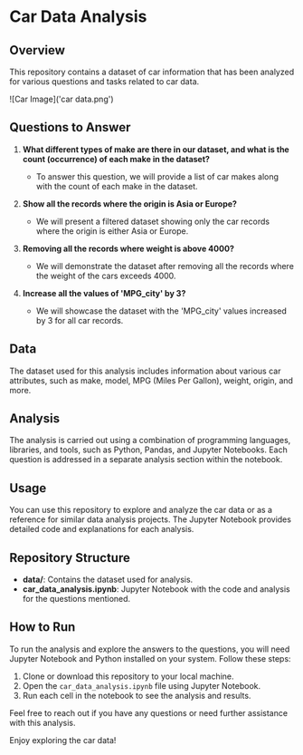 # Car Data Analysis

## Overview
This repository contains a dataset of car information that has been analyzed for various questions and tasks related to car data.

![Car Image]('car data.png')


## Questions to Answer
1. **What different types of make are there in our dataset, and what is the count (occurrence) of each make in the dataset?**
   - To answer this question, we will provide a list of car makes along with the count of each make in the dataset.

2. **Show all the records where the origin is Asia or Europe?**
   - We will present a filtered dataset showing only the car records where the origin is either Asia or Europe.

3. **Removing all the records where weight is above 4000?**
   - We will demonstrate the dataset after removing all the records where the weight of the cars exceeds 4000.

4. **Increase all the values of 'MPG_city' by 3?**
   - We will showcase the dataset with the 'MPG_city' values increased by 3 for all car records.

## Data
The dataset used for this analysis includes information about various car attributes, such as make, model, MPG (Miles Per Gallon), weight, origin, and more.

## Analysis
The analysis is carried out using a combination of programming languages, libraries, and tools, such as Python, Pandas, and Jupyter Notebooks. Each question is addressed in a separate analysis section within the notebook.

## Usage
You can use this repository to explore and analyze the car data or as a reference for similar data analysis projects. The Jupyter Notebook provides detailed code and explanations for each analysis.

## Repository Structure
- **data/**: Contains the dataset used for analysis.
- **car_data_analysis.ipynb**: Jupyter Notebook with the code and analysis for the questions mentioned.

## How to Run
To run the analysis and explore the answers to the questions, you will need Jupyter Notebook and Python installed on your system. Follow these steps:
1. Clone or download this repository to your local machine.
2. Open the `car_data_analysis.ipynb` file using Jupyter Notebook.
3. Run each cell in the notebook to see the analysis and results.

Feel free to reach out if you have any questions or need further assistance with this analysis.

Enjoy exploring the car data!
